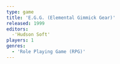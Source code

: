 ```yaml
---
type: game
title: 'E.G.G. (Elemental Gimmick Gear)'
released: 1999
editors: 
  -'Hudson Soft'
players: 1
genres:
  - 'Role Playing Game (RPG)'
---
```

